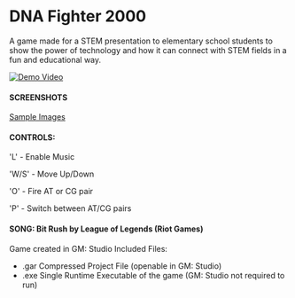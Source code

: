 # DNA Fighter 2000
A game made for a STEM presentation to elementary school students to show the power of technology and how it can connect with STEM fields in a fun and educational way.

[![Demo Video](https://img.youtube.com/vi/Qm4QYxmhZPo/0.jpg)](https://www.youtube.com/watch?v=Qm4QYxmhZPo&feature=youtu.be)

#### SCREENSHOTS

[Sample Images](https://imgur.com/f15b38d8-58ef-4b21-b5e5-c28c1f03b25a)

#### CONTROLS:

'L' - Enable Music

'W/S' - Move Up/Down

'O' - Fire AT or CG pair

'P' - Switch between AT/CG pairs


#### SONG: Bit Rush by League of Legends (Riot Games)

Game created in GM: Studio
Included Files:
- .gar Compressed Project File (openable in GM: Studio)
- .exe Single Runtime Executable of the game (GM: Studio not required to run)
